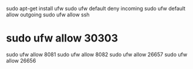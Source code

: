 sudo apt-get install ufw
sudo ufw default deny incoming
sudo ufw default allow outgoing
sudo ufw allow ssh
# sudo ufw allow 30303
sudo ufw allow 8081
sudo ufw allow 8082
sudo ufw allow 26657
sudo ufw allow 26656
